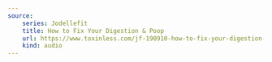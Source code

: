 ```yaml
---
source:
    series: Jodellefit
    title: How to Fix Your Digestion & Poop
    url: https://www.toxinless.com/jf-190910-how-to-fix-your-digestion-poop.mp3
    kind: audio
---
```

